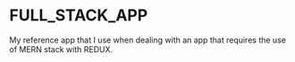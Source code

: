 # FULL_STACK_APP

My reference app that I use when dealing with an app that requires the use of MERN stack with REDUX.
